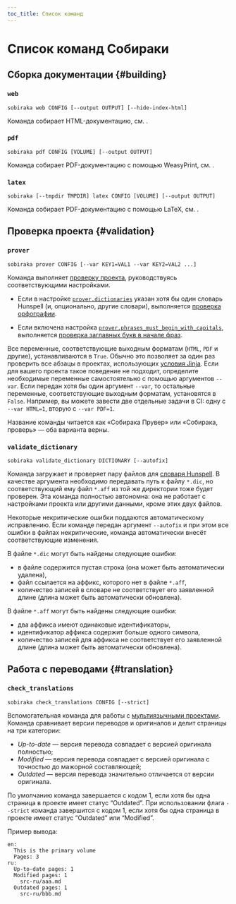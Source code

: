 ```yaml
---
toc_title: Список команд
---
```


# Список команд Собираки

## Сборка документации {#building}

### `web`

```
sobiraka web CONFIG [--output OUTPUT] [--hide-index-html]
```

Команда собирает HTML-документацию, см. [](../build-html/web.md).

### `pdf`

```
sobiraka pdf CONFIG [VOLUME] [--output OUTPUT]
```

Команда собирает PDF-документацию с помощью WeasyPrint, см. [](../build-pdf/weasyprint.md).

### `latex`

```
sobiraka [--tmpdir TMPDIR] latex CONFIG [VOLUME] [--output OUTPUT]
```

Команда собирает PDF-документацию с помощью LaTeX, см. [](../build-pdf/latex.md).

## Проверка проекта {#validation}

### `prover`

```
sobiraka prover CONFIG [--var KEY1=VAL1 --var KEY2=VAL2 ...]
```

Команда выполняет [проверку проекта](../overview/prover.md), руководствуясь соответствующими настройками.

- Если в настройке [`prover.dictionaries`](configuration.md#prover.dictionaries) указан хотя бы один словарь Hunspell (и, опционально, другие словари), выполняется [проверка орфографии](../overview/prover.md#spell-check).

- Если включена настройка [`prover.phrases_must_begin_with_capitals`](configuration.md#prover.phrases_must_begin_with_capitals), выполняется [проверка заглавных букв в начале фраз](../overview/prover.md#phrases-must-begin-with-capitals).

Все переменные, соответствующие выходным форматам (`HTML`, `PDF` и другие), устанавливаются в `True`. Обычно это позволяет за один раз проверить все абзацы в проектах, использующих [условия Jinja](../syntax/jinja.md#conditions). Если для вашего проекта такое поведение не подходит, определите необходимые переменные самостоятельно с помощью аргументов `--var`. Если передан хотя бы один аргумент `--var`, то остальные переменные, соответствующие выходным форматам, установятся в `False`. Например, вы можете завести две отдельные задачи в CI: одну с `--var HTML=1`, вторую с `--var PDF=1`.

Название команды читается как «Собирака Прувер» или «Собирака, проверь» — оба варианта верны.

### `validate_dictionary`

```
sobiraka validate_dictionary DICTIONARY [--autofix]
```

Команда загружает и проверяет пару файлов для [словаря Hunspell](../overview/prover.md#hunspell-dictionaries). В качестве аргумента необходимо передавать путь к файлу `*.dic`, но соответствующий ему файл `*.aff` из той же директории тоже будет проверен. Эта команда полностью автономна: она не работает с настройками проекта или другими данными, кроме этих двух файлов.

Некоторые некритические ошибки поддаются автоматическому исправлению. Если команде передан аргумент `--autofix` и при этом все ошибки в файлах некритические, команда автоматически внесёт соответствующие изменения.

В файле `*.dic` могут быть найдены следующие ошибки:

- в файле содержится пустая строка (она может быть автоматически удалена),
- файл ссылается на аффикс, которого нет в файле `*.aff`,
- количество записей в словаре не соответствует его заявленной длине (длина может быть автоматически обновлена).

В файле `*.aff` могут быть найдены следующие ошибки:

- два аффикса имеют одинаковые идентификаторы,
- идентификатор аффикса содержит больше одного символа,
- количество записей для аффикса не соответствует его заявленной длине (длина может быть автоматически обновлена).

## Работа с переводами {#translation}

### `check_translations`

```
sobiraka check_translations CONFIG [--strict]
```

Вспомогательная команда для работы с [мультиязычными проектами](../overview/multilang.md). Команда сравнивает версии переводов и оригиналов и делит страницы на три категории:

- _Up-to-date_ — версия перевода совпадает с версией оригинала полностью;
- _Modified_ — версия перевода совпадает с версией оригинала с точностью до мажорной составляющей;
- _Outdated_ — версия перевода значительно отличается от версии оригинала.

По умолчанию команда завершается с кодом 1, если хотя бы одна страница в проекте имеет статус “Outdated”. При использовании флага `--strict` команда завершится с кодом 1, если хотя бы одна страница в проекте имеет статус “Outdated” или “Modified”.

Пример вывода:

```
en:
  This is the primary volume
  Pages: 3
ru:
  Up-to-date pages: 1
  Modified pages: 1
    src-ru/aaa.md
  Outdated pages: 1
    src-ru/bbb.md
```